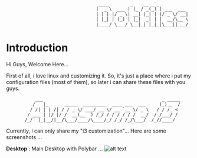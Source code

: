                                        ____        _    __ _ _           
                                      |  _ \  ___ | |_ / _(_) | ___  ___ 
                                      | | | |/ _ \| __| |_| | |/ _ \/ __|
                                      | |_| | (_) | |_|  _| | |  __/\__ \
                                      |____/ \___/ \__|_| |_|_|\___||___/
                                                                         

# Introduction
Hi Guys, Welcome Here...

First of all, i love linux and customizing it.
So, it's just a place where i put my configuration files (most of them), so later i can share these files with you guys.

               ___                                             _ _____
              /   |_      _____  _________  ____ ___  ___     (_)__  /
             / /| | | /| / / _ \/ ___/ __ \/ __ `__ \/ _ \   / / /_ < 
            / ___ | |/ |/ /  __(__  ) /_/ / / / / / /  __/  / /___/ / 
           /_/  |_|__/|__/\___/____/\____/_/ /_/ /_/\___/  /_//____/  
                                                                      
Currently, i can only share my "i3 customization"...
Here are some screenshots ...

**Desktop** : Main Desktop with Polybar ...
![alt text](https://raw.githubusercontent.com/adi1090x/my_dotfiles/master/previews/i3_wm/desktop.png) <br />
